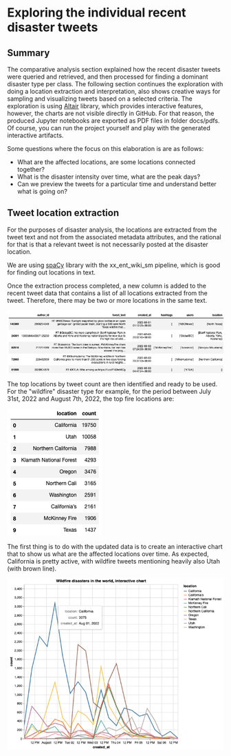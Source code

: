 # Exploring the individual recent disaster tweets

## Summary
The comparative analysis section explained how the recent disaster tweets were queried and retrieved,
and then processed for finding a dominant disaster type per class. The following section continues the 
exploration with doing a location extraction and interpretation, also shows creative ways for
sampling and visualizing tweets based on a selected criteria. The exploration is using [Altair](https://altair-viz.github.io/) 
library, which provides interactive features, however, the charts are not visible directly in GitHub.
For that reason, the produced Jupyter notebooks are exported as PDF files in folder docs/pdfs. Of course,
you can run the project yourself and play with the generated interactive artifacts.

Some questions where the focus on this elaboration is are as follows:
- What are the affected locations, are some locations connected together?
- What is the disaster intensity over time, what are the peak days?
- Can we preview the tweets for a particular time and understand better what is going on?

## Tweet location extraction
For the purposes of disaster analysis, the locations are extracted from the tweet text and not
from the associated metadata attributes, and the rational for that is that a relevant tweet is
not necessarily posted at the disaster location.

We are using [spaCy](https://spacy.io/) library with the xx_ent_wiki_sm pipeline, which is good for
finding out locations in text.

Once the extraction process completed, a new column is added to the recent tweet data that contains
a list of all locations extracted from the tweet. Therefore, there may be two or more locations in
the same text.

![Grouped Tweets](images/tweets_locations_table.png)

The top locations by tweet count are then identified and ready to be used. For the "wildfire" 
disaster type for example, for the period between July 31st, 2022 and August 7th, 2022, the top
fire locations are:

![Grouped Tweets](images/top_locations.png)

The first thing is to do with the updated data is to create an interactive chart that to show us
what are the affected locations over time. As expected, California is pretty active, with wildfire
tweets mentioning heavily also Utah (with brown line).

![Grouped Tweets](images/fire_locations.png)